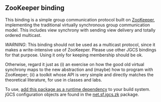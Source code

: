 <head><title>About</title></head>

## ZooKeeper binding

This binding is a simple group communication protocol built on [ZooKeeper](http://zookeeper.apache.org/), 
implementing the traditional virtually synchronous group communication 
model. This includes view synchrony with sending view delivery and 
totally ordered multicast.

*WARNING*: This binding should not be used as a multicast protocol, 
since it makes a write-intensive use of ZooKeeper. Please use other 
JGCS bindings for that purpose. Using it only for keeping membership 
should be ok.

Otherwise, regard it just as (i) an exercise on how the good old 
virtual synchrony maps to the new abstraction and (maybe) how to 
program with ZooKeeper; (ii) a toolkit whose API is very simple and 
directly matches the theoretical literature, for use in classes and 
labs.

To use, [add this package as a runtime dependency](dependency-info.html) to your build system. jGCS configuration objects are found in the [net.sf.jgcs.zk](apidocs/net/sf/jgcs/zk/package-summary.html) package.
